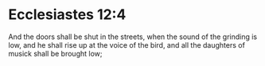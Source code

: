 # Ecclesiastes 12:4

And the doors shall be shut in the streets, when the sound of the grinding is low, and he shall rise up at the voice of the bird, and all the daughters of musick shall be brought low;